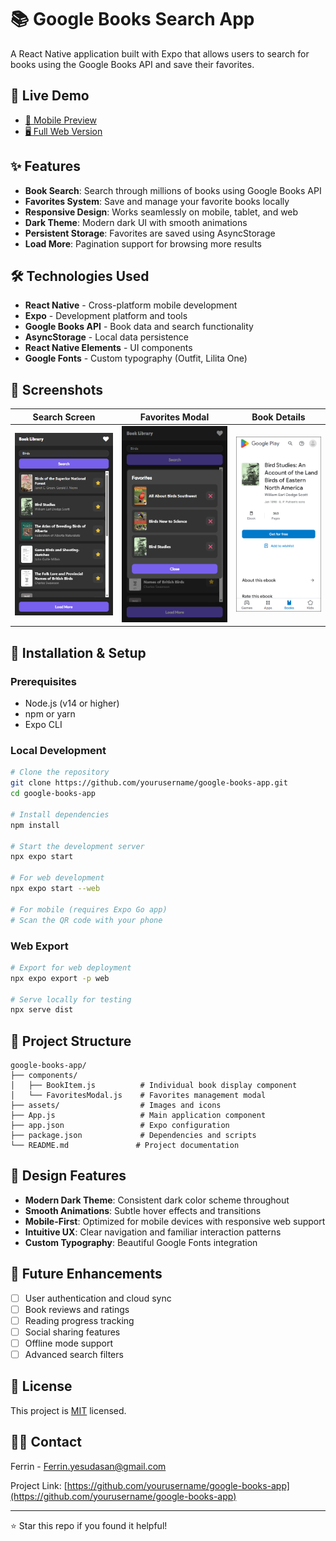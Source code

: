# 📚 Google Books Search App

A React Native application built with Expo that allows users to search for books using the Google Books API and save their favorites.

## 🚀 Live Demo

- [📱 Mobile Preview](https://ferrin-y.github.io/google-books-app/index.html)
- [🖥️ Full Web Version](https://ferrin-y.github.io/google-books-app/dist/app.html)


## ✨ Features

- **Book Search**: Search through millions of books using Google Books API
- **Favorites System**: Save and manage your favorite books locally
- **Responsive Design**: Works seamlessly on mobile, tablet, and web
- **Dark Theme**: Modern dark UI with smooth animations
- **Persistent Storage**: Favorites are saved using AsyncStorage
- **Load More**: Pagination support for browsing more results

## 🛠️ Technologies Used

- **React Native** - Cross-platform mobile development
- **Expo** - Development platform and tools
- **Google Books API** - Book data and search functionality
- **AsyncStorage** - Local data persistence
- **React Native Elements** - UI components
- **Google Fonts** - Custom typography (Outfit, Lilita One)

## 📱 Screenshots

<!-- Add screenshots here -->
| Search Screen | Favorites Modal | Book Details |
|---------------|-----------------|--------------|
| ![Search](./screenshots/Search.png) | ![Favorites](./screenshots/favorites.png) | ![Details](./screenshots/details.png) |

## 🔧 Installation & Setup

### Prerequisites
- Node.js (v14 or higher)
- npm or yarn
- Expo CLI

### Local Development
```bash
# Clone the repository
git clone https://github.com/yourusername/google-books-app.git
cd google-books-app

# Install dependencies
npm install

# Start the development server
npx expo start

# For web development
npx expo start --web

# For mobile (requires Expo Go app)
# Scan the QR code with your phone
```

### Web Export
```bash
# Export for web deployment
npx expo export -p web

# Serve locally for testing
npx serve dist
```

## 📂 Project Structure

```
google-books-app/
├── components/
│   ├── BookItem.js          # Individual book display component
│   └── FavoritesModal.js    # Favorites management modal
├── assets/                  # Images and icons
├── App.js                   # Main application component
├── app.json                 # Expo configuration
├── package.json             # Dependencies and scripts
└── README.md               # Project documentation
```

## 🎨 Design Features

- **Modern Dark Theme**: Consistent dark color scheme throughout
- **Smooth Animations**: Subtle hover effects and transitions
- **Mobile-First**: Optimized for mobile devices with responsive web support
- **Intuitive UX**: Clear navigation and familiar interaction patterns
- **Custom Typography**: Beautiful Google Fonts integration

## 🔮 Future Enhancements

- [ ] User authentication and cloud sync
- [ ] Book reviews and ratings
- [ ] Reading progress tracking
- [ ] Social sharing features
- [ ] Offline mode support
- [ ] Advanced search filters

## 📄 License

This project is [MIT](https://choosealicense.com/licenses/mit/) licensed.

## 🙋‍♂️ Contact

Ferrin - [Ferrin.yesudasan@gmail.com](mailto:ferrin.yesudasan.com)

Project Link: [https://github.com/yourusername/google-books-app](https://github.com/yourusername/google-books-app)

---

⭐ Star this repo if you found it helpful!